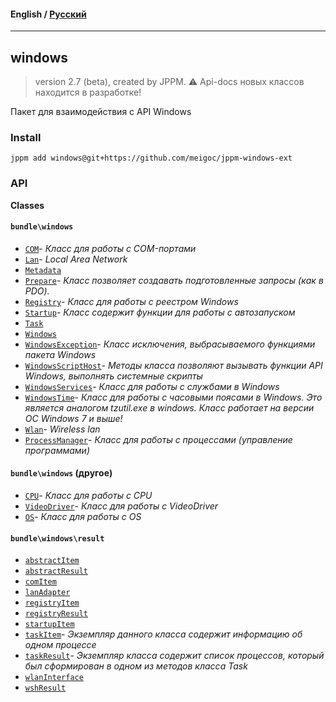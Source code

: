 #### **English** / [Русский](README.ru.md)

---

## windows
> version 2.7 (beta), created by JPPM.
> ⚠️ Api-docs новых классов находится в разработке!

Пакет для взаимодействия с API Windows

### Install
```
jppm add windows@git+https://github.com/meigoc/jppm-windows-ext
```

### API
**Classes**

#### `bundle\windows`

- [`COM`](classes/bundle/windows/COM.md)- _Класс для работы с COM-портами_
- [`Lan`](classes/bundle/windows/Lan.md)- _Local Area Network_
- [`Metadata`](classes/bundle/windows/Metadata.md)
- [`Prepare`](classes/bundle/windows/Prepare.md)- _Класс позволяет создавать подготовленные запросы (как в PDO)._
- [`Registry`](classes/bundle/windows/Registry.md)- _Класс для работы с реестром Windows_
- [`Startup`](classes/bundle/windows/Startup.md)- _Класс содержит функции для работы с автозапуском_
- [`Task`](classes/bundle/windows/Task.md)
- [`Windows`](classes/bundle/windows/Windows.md)
- [`WindowsException`](classes/bundle/windows/WindowsException.md)- _Класс исключения, выбрасываемого функциями пакета Windows_
- [`WindowsScriptHost`](classes/bundle/windows/WindowsScriptHost.md)- _Методы класса позволяют вызывать функции API Windows, выполнять системные скрипты_
- [`WindowsServices`](classes/bundle/windows/WindowsServices.md)- _Класс для работы с службами в Windows_
- [`WindowsTime`](classes/bundle/windows/WindowsTime.md)- _Класс для работы с часовыми поясами в Windows. Это является аналогом tzutil.exe в windows. Класс работает на версии ОС Windows 7 и выше!_
- [`Wlan`](classes/bundle/windows/Wlan.md)- _Wireless lan_
- [`ProcessManager`](classes/bundle/windows/ProcessManager.md)- _Класс для работы с процессами (управление программами)_

#### `bundle\windows` (другое)

- [`CPU`](classes/bundle/windows/CPU.md)- _Класс для работы с CPU_
- [`VideoDriver`](classes/bundle/windows/VideoDriver.md)- _Класс для работы с VideoDriver_
- [`OS`](classes/bundle/windows/OS.md)- _Класс для работы с OS_

#### `bundle\windows\result`

- [`abstractItem`](classes/bundle/windows/result/abstractItem.md)
- [`abstractResult`](classes/bundle/windows/result/abstractResult.md)
- [`comItem`](classes/bundle/windows/result/comItem.md)
- [`lanAdapter`](classes/bundle/windows/result/lanAdapter.md)
- [`registryItem`](classes/bundle/windows/result/registryItem.md)
- [`registryResult`](classes/bundle/windows/result/registryResult.md)
- [`startupItem`](classes/bundle/windows/result/startupItem.md)
- [`taskItem`](classes/bundle/windows/result/taskItem.md)- _Экземпляр данного класса содержит информацию об одном процессе_
- [`taskResult`](classes/bundle/windows/result/taskResult.md)- _Экземпляр класса содержит список процессов, который был сформирован в одном из методов класса Task_
- [`wlanInterface`](classes/bundle/windows/result/wlanInterface.md)
- [`wshResult`](classes/bundle/windows/result/wshResult.md)
